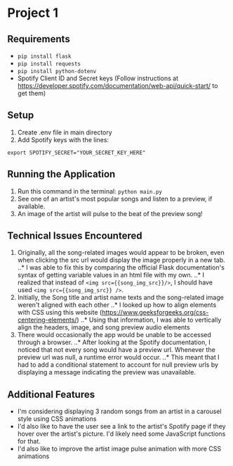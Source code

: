 # Project 1

## Requirements
* `pip install flask`
* `pip install requests`
* `pip install python-dotenv`
* Spotify Client ID and Secret keys (Follow instructions at https://developer.spotify.com/documentation/web-api/quick-start/ to get them)

## Setup
1. Create .env file in main directory
2. Add Spotify keys with the lines:
```export SPOTIFTY_ID="YOUR_CLIENT_ID_HERE" 
export SPOTIFY_SECRET="YOUR_SECRET_KEY_HERE"
```
   
## Running the Application
1. Run this command in the terminal: `python main.py`
2. See one of an artist's most popular songs and listen to a preview, if available.
3. An image of the artist will pulse to the beat of the preview song!

## Technical Issues Encountered
1. Originally, all the song-related images would appear to be broken, even when clicking the src url would display the image properly in a new tab.
..* I was able to fix this by comparing the official Flask documentation's syntax of getting variable values in an html file with my own.
..* I realized that instead of `<img src={{song_img_src}}/>`, I should have used `<img src={{song_img_src}} />`.
2. Initially, the Song title and artist name texts and the song-related image weren't aligned with each other
..* I looked up how to align elements with CSS using this website (https://www.geeksforgeeks.org/css-centering-elements/)
..* Using that information, I was able to vertically align the headers, image, and song preview audio elements
3. There would occasionally the app would be unable to be accessed through a browser.
..* After looking at the Spotify documentation, I noticed that not every song would have a preview url. Whenever the preview url was null, a runtime error would occur.
..* This meant that I had to add a conditional statement to account for null preview urls by displaying a message indicating the preview was unavailable.

## Additional Features
* I'm considering displaying 3 random songs from an artist in a carousel style using CSS animations
* I'd also like to have the user see a link to the artist's Spotify page if they hover over the artist's picture. I'd likely need some JavaScript functions for that.
* I'd also like to improve the artist image pulse animation with more CSS animations